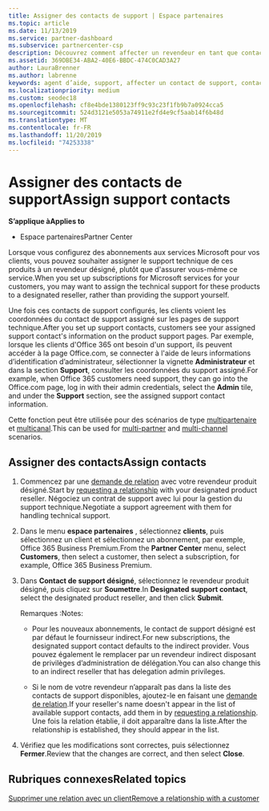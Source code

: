 ```yaml
---
title: Assigner des contacts de support | Espace partenaires
ms.topic: article
ms.date: 11/13/2019
ms.service: partner-dashboard
ms.subservice: partnercenter-csp
description: Découvrez comment affecter un revendeur en tant que contact du support technique pour les clients disposant d’abonnements aux services Microsoft.
ms.assetid: 369DBE34-ABA2-40E6-BBDC-474C0CAD3A27
author: LauraBrenner
ms.author: labrenne
keywords: agent d’aide, support, affecter un contact de support, contact chargé du support
ms.localizationpriority: medium
ms.custom: seodec18
ms.openlocfilehash: cf8e4bde1380123ff9c93c23f1fb9b7a0924cca5
ms.sourcegitcommit: 524d3121e5053a74911e2fd4e9cf5aab14f6b48d
ms.translationtype: MT
ms.contentlocale: fr-FR
ms.lasthandoff: 11/20/2019
ms.locfileid: "74253338"
---
```

# <a name="assign-support-contacts"></a><span data-ttu-id="19493-104">Assigner des contacts de support</span><span class="sxs-lookup"><span data-stu-id="19493-104">Assign support contacts</span></span>

<span data-ttu-id="19493-105">**S’applique à**</span><span class="sxs-lookup"><span data-stu-id="19493-105">**Applies to**</span></span>

-  <span data-ttu-id="19493-106">Espace partenaires</span><span class="sxs-lookup"><span data-stu-id="19493-106">Partner Center</span></span>

<span data-ttu-id="19493-107">Lorsque vous configurez des abonnements aux services Microsoft pour vos clients, vous pouvez souhaiter assigner le support technique de ces produits à un revendeur désigné, plutôt que d'assurer vous-même ce service.</span><span class="sxs-lookup"><span data-stu-id="19493-107">When you set up subscriptions for Microsoft services for your customers, you may want to assign the technical support for these products to a designated reseller, rather than providing the support yourself.</span></span>

<span data-ttu-id="19493-108">Une fois ces contacts de support configurés, les clients voient les coordonnées du contact de support assigné sur les pages de support technique.</span><span class="sxs-lookup"><span data-stu-id="19493-108">After you set up support contacts, customers see your assigned support contact's information on the product support pages.</span></span> <span data-ttu-id="19493-109">Par exemple, lorsque les clients d'Office 365 ont besoin d'un support, ils peuvent accéder à la page Office.com, se connecter à l'aide de leurs informations d’identification d’administrateur, sélectionner la vignette **Administrateur** et dans la section **Support**, consulter les coordonnées du support assigné.</span><span class="sxs-lookup"><span data-stu-id="19493-109">For example, when Office 365 customers need support, they can go into the Office.com page, log in with their admin credentials, select the **Admin** tile, and under the **Support** section, see the assigned support contact information.</span></span>

<span data-ttu-id="19493-110">Cette fonction peut être utilisée pour des scénarios de type [multipartenaire](multipartner.md) et [multicanal](multichannel.md).</span><span class="sxs-lookup"><span data-stu-id="19493-110">This can be used for [multi-partner](multipartner.md) and [multi-channel](multichannel.md) scenarios.</span></span> 

<a href="" id="assigncontacts"></a>
## <a name="assign-contacts"></a><span data-ttu-id="19493-111">Assigner des contacts</span><span class="sxs-lookup"><span data-stu-id="19493-111">Assign contacts</span></span>

1.  <span data-ttu-id="19493-112">Commencez par une [demande de relation](request-a-relationship-with-a-customer.md) avec votre revendeur produit désigné.</span><span class="sxs-lookup"><span data-stu-id="19493-112">Start by [requesting a relationship](request-a-relationship-with-a-customer.md) with your designated product reseller.</span></span> <span data-ttu-id="19493-113">Négociez un contrat de support avec lui pour la gestion du support technique.</span><span class="sxs-lookup"><span data-stu-id="19493-113">Negotiate a support agreement with them for handling technical support.</span></span>

2.  <span data-ttu-id="19493-114">Dans le menu **espace partenaires** , sélectionnez **clients**, puis sélectionnez un client et sélectionnez un abonnement, par exemple, Office 365 Business Premium.</span><span class="sxs-lookup"><span data-stu-id="19493-114">From the **Partner Center** menu, select **Customers**, then select a customer, then select a subscription, for example, Office 365 Business Premium.</span></span>

3.  <span data-ttu-id="19493-115">Dans **Contact de support désigné**, sélectionnez le revendeur produit désigné, puis cliquez sur **Soumettre**.</span><span class="sxs-lookup"><span data-stu-id="19493-115">In  **Designated support contact**, select the designated product reseller, and then click **Submit**.</span></span> 

    <span data-ttu-id="19493-116">Remarques :</span><span class="sxs-lookup"><span data-stu-id="19493-116">Notes:</span></span> 
    
    *  <span data-ttu-id="19493-117">Pour les nouveaux abonnements, le contact de support désigné est par défaut le fournisseur indirect.</span><span class="sxs-lookup"><span data-stu-id="19493-117">For new subscriptions, the designated support contact defaults to the indirect provider.</span></span> <span data-ttu-id="19493-118">Vous pouvez également le remplacer par un revendeur indirect disposant de privilèges d’administration de délégation.</span><span class="sxs-lookup"><span data-stu-id="19493-118">You can also change this to an indirect reseller that has delegation admin privileges.</span></span>
    
    *  <span data-ttu-id="19493-119">Si le nom de votre revendeur n’apparaît pas dans la liste des contacts de support disponibles, ajoutez-le en faisant une [demande de relation](request-a-relationship-with-a-customer.md).</span><span class="sxs-lookup"><span data-stu-id="19493-119">If your reseller's name doesn't appear in the list of available support contacts, add them in by [requesting a relationship](request-a-relationship-with-a-customer.md).</span></span> <span data-ttu-id="19493-120">Une fois la relation établie, il doit apparaître dans la liste.</span><span class="sxs-lookup"><span data-stu-id="19493-120">After the relationship is established, they should appear in the list.</span></span>  

4.  <span data-ttu-id="19493-121">Vérifiez que les modifications sont correctes, puis sélectionnez **Fermer**.</span><span class="sxs-lookup"><span data-stu-id="19493-121">Review that the changes are correct, and then select **Close**.</span></span>

## <a name="related-topics"></a><span data-ttu-id="19493-122">Rubriques connexes</span><span class="sxs-lookup"><span data-stu-id="19493-122">Related topics</span></span>

[<span data-ttu-id="19493-123">Supprimer une relation avec un client</span><span class="sxs-lookup"><span data-stu-id="19493-123">Remove a relationship with a customer</span></span>](remove-a-relationship.md)